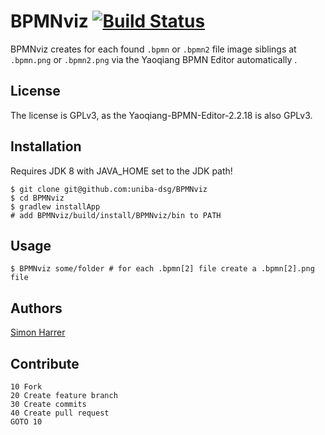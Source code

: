# BPMNviz [![Build Status](https://travis-ci.org/uniba-dsg/BPMNviz.png?branch=master)](https://travis-ci.org/uniba-dsg/BPMNviz)

BPMNviz creates for each found `.bpmn` or `.bpmn2` file image siblings at `.bpmn.png` or `.bpmn2.png` via the Yaoqiang BPMN Editor automatically .

## License

The license is GPLv3, as the Yaoqiang-BPMN-Editor-2.2.18 is also GPLv3.

## Installation

Requires JDK 8 with JAVA_HOME set to the JDK path!

    $ git clone git@github.com:uniba-dsg/BPMNviz
    $ cd BPMNviz
    $ gradlew installApp
    # add BPMNviz/build/install/BPMNviz/bin to PATH

## Usage

    $ BPMNviz some/folder # for each .bpmn[2] file create a .bpmn[2].png file

## Authors

[Simon Harrer](mailto:simon.harrer@gmail.com)

## Contribute

    10 Fork
    20 Create feature branch
    30 Create commits
    40 Create pull request
    GOTO 10
